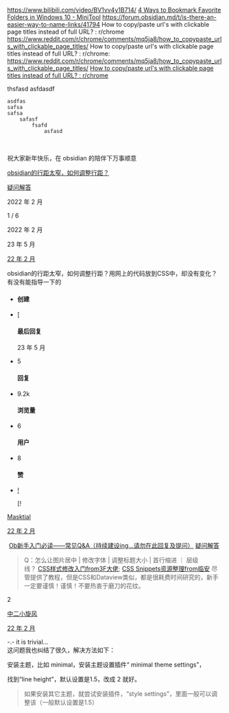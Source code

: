 
https://www.bilibili.com/video/BV1vv4y1B714/
[4 Ways to Bookmark Favorite Folders in Windows 10 - MiniTool](https://www.minitool.com/news/bookmark-favorite-folders.html)
https://forum.obsidian.md/t/is-there-an-easier-way-to-name-links/41794
How to copy/paste url's with clickable page titles instead of full URL? : r/chrome
https://www.reddit.com/r/chrome/comments/mq5ja8/how_to_copypaste_urls_with_clickable_page_titles/
How to copy/paste url's with clickable page titles instead of full URL? : r/chrome: https://www.reddit.com/r/chrome/comments/mq5ja8/how_to_copypaste_urls_with_clickable_page_titles/
[How to copy/paste url's with clickable page titles instead of full URL? : r/chrome](https://www.reddit.com/r/chrome/comments/mq5ja8/how_to_copypaste_urls_with_clickable_page_titles/)

thsfasd
asfdasdf

	asdfas
	safsa
	safsa
		safasf
			fsafd
				asfasd

​

祝大家新年快乐，在 obsidian 的陪伴下万事顺意 



[obsidian的行距太窄，如何调整行距？](https://forum-zh.obsidian.md/t/topic/4193)

[疑问解答](https://forum-zh.obsidian.md/c/6-category/6)

2022 年 2 月

1 / 6

2022 年 2 月

23 年 5 月



[22 年 2 月](https://forum-zh.obsidian.md/t/topic/4193 "发布日期")

obsidian的行距太窄，如何调整行距？用网上的代码放到CSS中，却没有变化？有没有能指导一下的

- #### 创建
    
    
    
- [
    
    #### 最后回复
    
    23 年 5 月
    
- 5
    
    #### 回复
    
- 9.2k
    
    #### 浏览量
    
- 6
    
    #### 用户
    
- 8
    
    #### 赞
    
- [!](https://forum-zh.obsidian.md/u/Masktial "Masktial")
    
    [!
    

[Masktial](https://forum-zh.obsidian.md/u/Masktial)

[22 年 2 月](https://forum-zh.obsidian.md/t/topic/4193/2 "发布日期")

 [Ob新手入门必读——常见Q&A（持续建设ing...请勿在此回复及提问）](https://forum-zh.obsidian.md/t/topic/3222/27) [疑问解答](https://forum-zh.obsidian.md/c/6-category/6)

> Q：怎么让图片居中 | 修改字体 | 调整标题大小 | 首行缩进 ｜ 层级线？ [CSS样式修改入门from3F大佬](https://forum-zh.obsidian.md/t/topic/180); [CSS Snippets资源整理from临安](https://forum-zh.obsidian.md/t/topic/699) 尽管提供了教程，但是CSS和Dataview类似，都是很耗费时间研究的，新手一定要谨慎！谨慎！不要热衷于磨刀的花纹。

2

[中二小旋风](https://forum-zh.obsidian.md/u/%E4%B8%AD%E4%BA%8C%E5%B0%8F%E6%97%8B%E9%A3%8E)

[22 年 2 月](https://forum-zh.obsidian.md/t/topic/4193/3 "发布日期")

-.- it is trivial…  
这问题我也纠结了很久，解决方法如下：

安装主题，比如 minimal，安装主题设置插件“ minimal theme settings”，

找到“line height”，默认设置是1.5，改成 2 就好。

> 如果安装其它主题，就尝试安装插件，“style settings”，里面一般可以调整该（一般默认设置是1.5）

